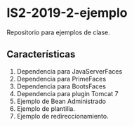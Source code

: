 # IS2-2019-2-ejemplo
Repositorio para ejemplos de clase.
## Características
1. Dependencia para JavaServerFaces
1. Dependencia para PrimeFaces
1. Dependencia para BootsFaces
1. Dependencia para plugin Tomcat 7
1. Ejemplo de Bean Administrado
1. Ejemplo de plantilla.
1. Ejemplo de redireccionamiento.